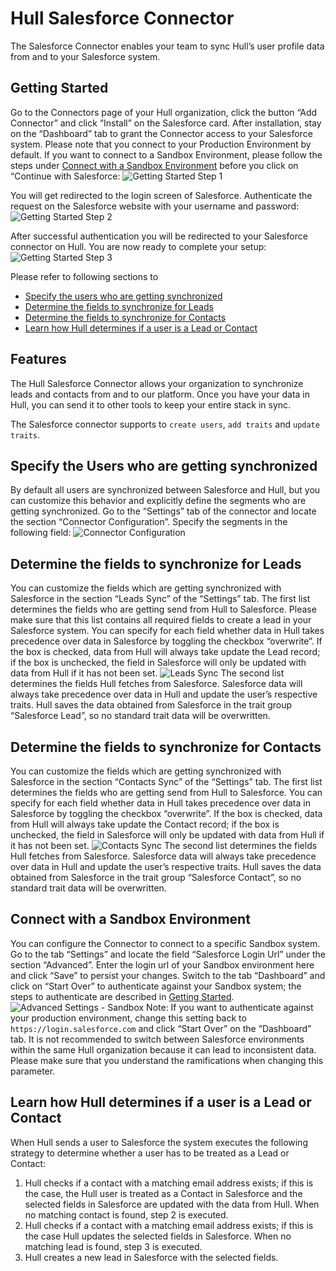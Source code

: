 # Hull Salesforce Connector

The Salesforce Connector enables your team to sync Hull’s user profile data from and to your Salesforce system.

## Getting Started

Go to the Connectors page of your Hull organization, click the button “Add Connector” and click “Install” on the Salesforce card. After installation, stay on the “Dashboard” tab to grant the Connector access to your Salesforce system. Please note that you connect to your Production Environment by default. If you want to connect to a Sandbox Environment, please follow the steps under [Connect with a Sandbox Environment](#connect-with-a-sandbox-environment) before you click on “Continue with Salesforce:
![Getting Started Step 1](./docs/gettingstarted01.png)

You will get redirected to the login screen of Salesforce. Authenticate the request on the Salesforce website with your username and password:
![Getting Started Step 2](./docs/gettingstarted02.png)

After successful authentication you will be redirected to your Salesforce connector on Hull. You are now ready to complete your setup:
![Getting Started Step 3](./docs/gettingstarted03.png)

Please refer to following sections to

- [Specify the users who are getting synchronized](#specify-the-users-who-are-getting-synchronized)
- [Determine the fields to synchronize for Leads](#determine-the-fields-to-synchronize-for-leads)
- [Determine the fields to synchronize for Contacts](#determine-the-fields-to-synchronize-for-contacts)
- [Learn how Hull determines if a user is a Lead or Contact](#learn-how-hull-determines-if-a-user-is-a-lead-or-contact)

## Features

The Hull Salesforce Connector allows your organization to synchronize leads and contacts from and to our platform. Once you have your data in Hull, you can send it to other tools to keep your entire stack in sync.

The Salesforce connector supports to `create users`, `add traits` and `update traits`.

## Specify the Users who are getting synchronized

By default all users are synchronized between Salesforce and Hull, but you can customize this behavior and explicitly define the segments who are getting synchronized. Go to the “Settings” tab of the connector and locate the section “Connector Configuration”. Specify the segments in the following field:
![Connector Configuration](./docs/connectorconfig01.png)

## Determine the fields to synchronize for Leads

You can customize the fields which are getting synchronized with Salesforce in the section “Leads Sync” of the “Settings” tab. The first list determines the fields who are getting send from Hull to Salesforce. Please make sure that this list contains all required fields to create a lead in your Salesforce system. You can specify for each field whether data in Hull takes precedence over data in Salesforce by toggling the checkbox “overwrite”. If the box is checked, data from Hull will always take update the Lead record; if the box is unchecked, the field in Salesforce will only be updated with data from Hull if it has not been set.
![Leads Sync](./docs/leadsync01.png)
The second list determines the fields Hull fetches from Salesforce. Salesforce data will always take precedence over data in Hull and update the user’s respective traits. Hull saves the data obtained from Salesforce in the trait group “Salesforce Lead”, so no standard trait data will be overwritten.

## Determine the fields to synchronize for Contacts

You can customize the fields which are getting synchronized with Salesforce in the section “Contacts Sync” of the “Settings” tab. The first list determines the fields who are getting send from Hull to Salesforce. You can specify for each field whether data in Hull takes precedence over data in Salesforce by toggling the checkbox “overwrite”. If the box is checked, data from Hull will always take update the Contact record; if the box is unchecked, the field in Salesforce will only be updated with data from Hull if it has not been set.
![Contacts Sync](./docs/contactsync01.png)
The second list determines the fields Hull fetches from Salesforce. Salesforce data will always take precedence over data in Hull and update the user’s respective traits. Hull saves the data obtained from Salesforce in the trait group “Salesforce Contact”, so no standard trait data will be overwritten.

## Connect with a Sandbox Environment

You can configure the Connector to connect to a specific Sandbox system. Go to the tab “Settings” and locate the field “Salesforce Login Url” under the section “Advanced”. Enter the login url of your Sandbox environment here and click “Save” to persist your changes.
Switch to the tab “Dashboard” and click on “Start Over” to authenticate against your Sandbox system; the steps to authenticate are described in [Getting Started](#getting-started).
![Advanced Settings - Sandbox](./docs/advancedsettings01.png)
Note: If you want to authenticate against your production environment, change this setting back to `https://login.salesforce.com` and click “Start Over” on the “Dashboard” tab. It is not recommended to switch between Salesforce environments within the same Hull organization because it can lead to inconsistent data. Please make sure that you understand the ramifications when changing this parameter.

## Learn how Hull determines if a user is a Lead or Contact

When Hull sends a user to Salesforce the system executes the following strategy to determine whether a user has to be treated as a Lead or Contact:

1. Hull checks if a contact with a matching email address exists; if this is the case, the Hull user is treated as a Contact in Salesforce and the selected fields in Salesforce are updated with the data from Hull. When no matching contact is found, step 2 is executed.
2. Hull checks if a contact with a matching email address exists; if this is the case Hull updates the selected fields in Salesforce. When no matching lead is found, step 3 is executed.
3. Hull creates a new lead in Salesforce with the selected fields.
